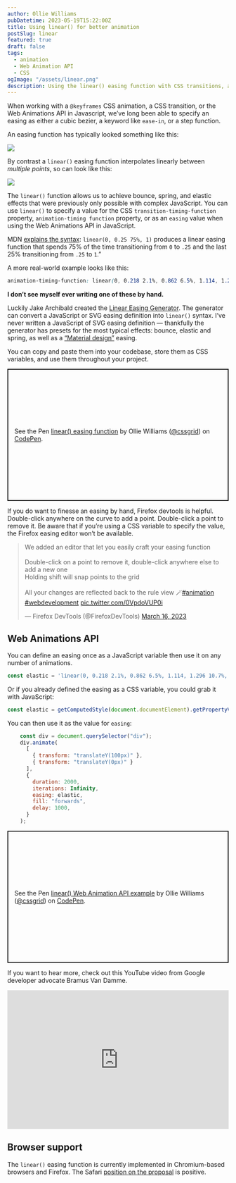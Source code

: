```yaml
---
author: Ollie Williams
pubDatetime: 2023-05-19T15:22:00Z
title: Using linear() for better animation
postSlug: linear
featured: true
draft: false
tags:
  - animation
  - Web Animation API
  - CSS
ogImage: "/assets/linear.png"
description: Using the linear() easing function with CSS transitions, animations and the JavaScript Web Animations API
---
```


When working with a `@keyframes` CSS animation, a CSS transition, or the Web Animations API in Javascript, we’ve long been able to specify an easing as either a cubic bezier, a keyword like `ease-in`, or a step function. 

An easing function has typically looked something like this:

![](/assets/chrome-editor.png)

By contrast a `linear()` easing function interpolates linearly between *multiple points*, so can look like this:

![](/assets/firefox-editor.png)

The `linear()` function allows us to achieve bounce, spring, and elastic effects that were previously only possible with complex JavaScript. You can use `linear()` to specify a value for the CSS `transition-timing-function` property, `animation-timing function` property, or as an `easing` value when using the Web Animations API in JavaScript.

MDN [explains the syntax](https://developer.mozilla.org/en-US/docs/Web/CSS/easing-function#linear_easing_function): 
 `linear(0, 0.25 75%, 1)` produces a linear easing function that spends 75% of the time transitioning from `0` to `.25` and the last 25% transitioning from `.25` to `1`.”

A more real-world example looks like this: 
 
```css
animation-timing-function: linear(0, 0.218 2.1%, 0.862 6.5%, 1.114, 1.296 10.7%, 1.346, 1.37 12.9%, 1.373, 1.364 14.5%, 1.315 16.2%, 1.032 21.8%, 0.941 24%, 0.891 25.9%, 0.877, 0.869 27.8%, 0.87, 0.882 30.7%, 0.907 32.4%, 0.981 36.4%, 1.012 38.3%, 1.036,1.046 42.7% 44.1%, 1.042 45.7%, 0.996 53.3%, 0.988, 0.984 57.5%, 0.985 60.7%,1.001 68.1%, 1.006 72.2%, 0.998 86.7%, 1);
```

**I don’t see myself ever writing one of these by hand.**

Luckily Jake Archibald created the [Linear Easing Generator](https://linear-easing-generator.netlify.app/). The generator can convert a JavaScript or SVG easing definition into `linear()` syntax. I’ve never written a JavaScript of SVG easing definition — thankfully the generator has presets for the most typical effects: bounce, elastic and spring, as well as a [“Material design”](https://m3.material.io/styles/motion/easing-and-duration/applying-easing-and-duration) easing. 
 
You can copy and paste them into your codebase, store them as CSS variables, and use them throughout your project. 

<p class="codepen" data-height="300" data-default-tab="css,result" data-slug-hash="BaqVRwr" data-user="cssgrid" style="height: 300px; box-sizing: border-box; display: flex; align-items: center; justify-content: center; border: 2px solid; margin: 1em 0; padding: 1em;">
  <span>See the Pen <a href="https://codepen.io/cssgrid/pen/BaqVRwr">
  linear() easing function</a> by Ollie Williams (<a href="https://codepen.io/cssgrid">@cssgrid</a>)
  on <a href="https://codepen.io">CodePen</a>.</span>
</p>
<script async src="https://cpwebassets.codepen.io/assets/embed/ei.js"></script>

If you do want to finesse an easing by hand, Firefox devtools is helpful. Double-click anywhere on the curve to add a point. Double-click a point to remove it. Be aware that if you’re using a CSS variable to specify the value, the Firefox easing editor won’t be available. 

<blockquote class="twitter-tweet" data-conversation="none"><p lang="en" dir="ltr">We added an editor that let you easily craft your easing function<br><br>Double-click on a point to remove it, double-click anywhere else to add a new one<br>Holding shift will snap points to the grid<br><br>All your changes are reflected back to the rule view 🪄<a href="https://twitter.com/hashtag/animation?src=hash&amp;ref_src=twsrc%5Etfw">#animation</a> <a href="https://twitter.com/hashtag/webdevelopment?src=hash&amp;ref_src=twsrc%5Etfw">#webdevelopment</a> <a href="https://t.co/0VpdoVUP0i">pic.twitter.com/0VpdoVUP0i</a></p>&mdash; Firefox DevTools (@FirefoxDevTools) <a href="https://twitter.com/FirefoxDevTools/status/1636315988378435584?ref_src=twsrc%5Etfw">March 16, 2023</a></blockquote> <script async src="https://platform.twitter.com/widgets.js" charset="utf-8"></script>


## Web Animations API

You can define an easing once as a JavaScript variable then use it on any number of animations. 

```js
const elastic = 'linear(0, 0.218 2.1%, 0.862 6.5%, 1.114, 1.296 10.7%, 1.346, 1.37 12.9%, 1.373, 1.364 14.5%, 1.315 16.2%, 1.032 21.8%, 0.941 24%, 0.891 25.9%, 0.877, 0.869 27.8%, 0.87, 0.882 30.7%, 0.907 32.4%, 0.981 36.4%, 1.012 38.3%, 1.036,1.046 42.7% 44.1%, 1.042 45.7%, 0.996 53.3%, 0.988, 0.984 57.5%, 0.985 60.7%,1.001 68.1%, 1.006 72.2%, 0.998 86.7%, 1)';
```

Or if you already defined the easing as a CSS variable, you could grab it with JavaScript:
```js
const elastic = getComputedStyle(document.documentElement).getPropertyValue('--elastic-easing'); 
```
You can then use it as the value for `easing`:
```js
    const div = document.querySelector("div");
    div.animate(
      [
        { transform: "translateY(100px)" }, 
        { transform: "translateY(0px)" }
      ],
      {
        duration: 2000,
        iterations: Infinity,
        easing: elastic,
        fill: "forwards",
        delay: 1000,
      }
    );
```

<p class="codepen" data-height="300" data-default-tab="js,result" data-slug-hash="PoyxWmj" data-user="cssgrid" style="height: 300px; box-sizing: border-box; display: flex; align-items: center; justify-content: center; border: 2px solid; margin: 1em 0; padding: 1em;">
  <span>See the Pen <a href="https://codepen.io/cssgrid/pen/PoyxWmj">
  linear() Web Animation API example</a> by Ollie Williams (<a href="https://codepen.io/cssgrid">@cssgrid</a>)
  on <a href="https://codepen.io">CodePen</a>.</span>
</p>
<script async src="https://cpwebassets.codepen.io/assets/embed/ei.js"></script>

If you want to hear more, check out this YouTube video from Google developer advocate Bramus Van Damme.

<iframe style="max-width: 100%;" width="560" height="315" src="https://www.youtube.com/embed/oDcb3fvtETs?start=721" title="YouTube video player" frameborder="0" allow="accelerometer; autoplay; clipboard-write; encrypted-media; gyroscope; picture-in-picture; web-share" allowfullscreen></iframe>


## Browser support
The `linear()` easing function is currently implemented in Chromium-based browsers and Firefox. The Safari [position on the proposal](https://github.com/WebKit/standards-positions/issues/130) is positive.
